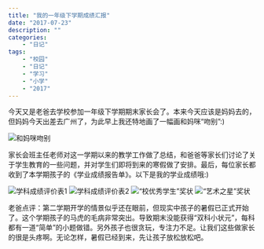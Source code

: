 ```yaml
---
title: "我的一年级下学期成绩汇报"
date: "2017-07-23"
description: ""
categories:
    - "日记"
tags:
    - "校园"
    - "日记"
    - "学习"
    - "小学"
    - "2017"
---
```


今天又是老爸去学校参加一年级下学期期末家长会了。本来今天应该是妈妈去的，但妈妈今天出差去广州了，为此早上我还特地画了一幅画和妈咪“吻别”:)

![和妈咪吻别](http://image.tonybai.com/img/201707/diary_20170723_1.jpg)


家长会班主任老师对这一学期以来的教学工作做了总结，和爸爸等家长们讨论了关于学生教育的一些问题，并对学生们即将到来的寒假做了安排。最后，每位家长都收到了本学期孩子的《学业成绩报告单》。以下是我的学业成绩哦:)

![学科成绩评价表1](http://image.tonybai.com/img/201707/diary_20170723_2.jpg)
![学科成绩评价表2](http://image.tonybai.com/img/201707/diary_20170723_3.jpg)
![“校优秀学生”奖状](http://image.tonybai.com/img/201707/diary_20170723_4.jpg)
![“艺术之星”奖状](http://image.tonybai.com/img/201707/diary_20170723_5.jpg)

老爸点评：第二学期开学的情景似乎还在眼前，但现实中孩子的暑假已正式开始了。这个学期孩子的马虎的毛病非常突出。导致期末没能获得“双科小状元”，每科都有一道“简单”的小题做错。另外孩子也很贪玩，专注力不足。让我们这些做家长的很是头疼啊。无论怎样，暑假已经到来，先让孩子放松放松吧。
